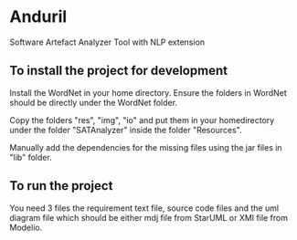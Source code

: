 # Anduril
Software Artefact Analyzer Tool with NLP extension

To install the project for development
-----------------------------------------
Install the WordNet in your home directory. Ensure the folders in WordNet should be directly under the WordNet folder.

Copy the folders "res", "img", "io" and put them in your homedirectory under the folder "SATAnalyzer" inside the folder "Resources".

Manually add the dependencies for the missing files using the jar files in "lib" folder.


To run the project
----------------------

You need 3 files the requirement text file, source code files and the uml diagram file which should be either mdj file from StarUML 
or XMI file from Modelio.

